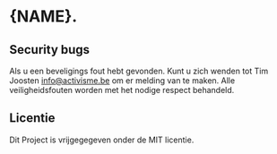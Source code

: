 # {NAME}. 

## Security bugs

Als u een beveligings fout hebt gevonden. Kunt u zich wenden tot Tim Joosten info@activisme.be om er melding van te maken. 
Alle veiligheidsfouten worden met het nodige respect behandeld. 

## Licentie

Dit Project is vrijgegegeven onder de MIT licentie. 